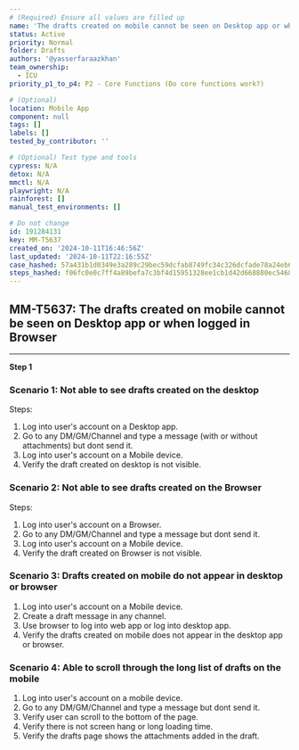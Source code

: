 ```yaml
---
# (Required) Ensure all values are filled up
name: 'The drafts created on mobile cannot be seen on Desktop app or when logged in Browser'
status: Active
priority: Normal
folder: Drafts
authors: '@yasserfaraazkhan'
team_ownership:
  - ICU
priority_p1_to_p4: P2 - Core Functions (Do core functions work?)

# (Optional)
location: Mobile App
component: null
tags: []
labels: []
tested_by_contributor: ''

# (Optional) Test type and tools
cypress: N/A
detox: N/A
mmctl: N/A
playwright: N/A
rainforest: []
manual_test_environments: []

# Do not change
id: 191284131
key: MM-T5637
created_on: '2024-10-11T16:46:56Z'
last_updated: '2024-10-11T22:16:55Z'
case_hashed: 57a431b1d0349e3a289c29bec59dcfab8749fc34c326dcfade78a24eb6ed061051a4206c8268315864f36f5205d44010
steps_hashed: f06fc0e0c7ff4a89befa7c3bf4d15951328ee1cb1d42d668880ec546851cb24c879b054b61ecab61618dc6a42405dd5d
---
```


<!-- (Auto-generated) Based on frontmatter's "key" and "name" -->

## MM-T5637: The drafts created on mobile cannot be seen on Desktop app or when logged in Browser

---

**Step 1**

### Scenario 1: Not able to see drafts created on the desktop

Steps:

1. Log into user's account on a Desktop app.
2. Go to any DM/GM/Channel and type a message (with or without attachments) but dont send it.
3. Log into user's account on a Mobile device.
4. Verify the draft created on desktop is not visible.

### Scenario 2: Not able to see drafts created on the Browser

Steps:

1. Log into user's account on a Browser.
2. Go to any DM/GM/Channel and type a message but dont send it.
3. Log into user's account on a Mobile device.
4. Verify the draft created on Browser is not visible.

### Scenario 3: Drafts created on mobile do not appear in desktop or browser

1. Log into user's account on a Mobile device.
2. Create a draft message in any channel.
3. Use browser to log into web app or log into desktop app.
4. Verify the drafts created on mobile does not appear in the desktop app or browser.

### Scenario 4: Able to scroll through the long list of drafts on the mobile

1. Log into user's account on a mobile device.
2. Go to any DM/GM/Channel and type a message but dont send it.
3. Verify user can scroll to the bottom of the page.
4. Verify there is not screen hang or long loading time.
5. Verify the drafts page shows the attachments added in the draft.
